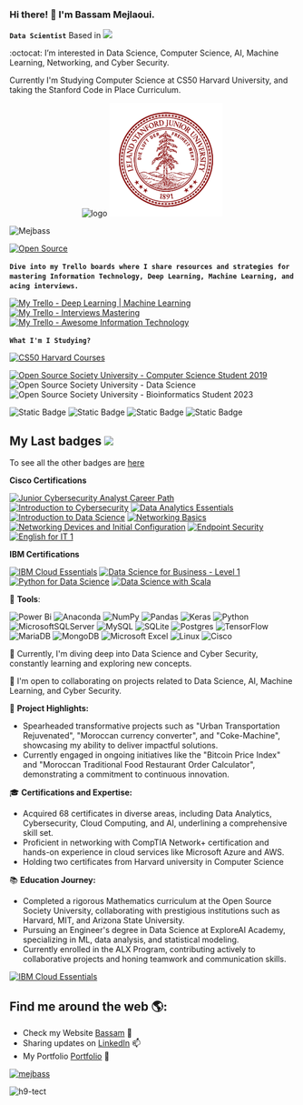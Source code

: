  ### Hi there! 👋 I'm Bassam Mejlaoui. 

**`Data Scientist`** Based in  <img src="https://cdn-icons-png.flaticon.com/512/197/197551.png" width="13"/>
 
:octocat: I’m interested in Data Science, Computer Science, AI, Machine Learning, Networking, and Cyber Security.

Currently I'm Studying Computer Science at CS50 Harvard University, and taking the Stanford Code in Place Curriculum.

<p align="center">
<img width="200px" src="https://i.imgur.com/Jj740Yd.png" alt="logo"height="200"> 
<img width="200px" src="https://github.com/xiaowuc2/xiaowuc2/blob/master/source/82601797.png" alt="Logo"height="200">

<p align="left"> <img src="https://komarev.com/ghpvc/?username=mejbass&label=Profile%20views&color=yellow&style=flat" alt="Mejbass" /> </p>

[![Open Source](https://img.shields.io/badge/Open%20Source-Contributor-purple)](#github-repositories)

**`Dive into my Trello boards where I share resources and strategies for mastering Information Technology, Deep Learning, Machine Learning, and acing interviews.`**

[![My Trello - Deep Learning | Machine Learning](https://img.shields.io/badge/Trello-Deep%20Learning%20|%20Machine%20Learning-green.svg)](https://trello.com/b/IGr2yS1o/deep-learning-machine-learning)
[![My Trello - Interviews Mastering](https://img.shields.io/badge/Trello-Interviews%20Mastering-yellow.svg)](https://trello.com/b/UvALWukS/interviews)
[![My Trello - Awesome Information Technology](https://img.shields.io/badge/Trello-Awesome%20Information%20Technology-orange.svg)](https://trello.com/invite/b/5jfH2QRv/ATTI4ea26de99615dff518c75b04f295ece879D01D0D/awesome-information-technology)

**`What I'm I Studying?`**

[![CS50 Harvard Courses](https://img.shields.io/badge/CS50Harvard%20Courses-Completed-red)](#completed-CS50-harvard-courses)

[![Open Source Society University - Computer Science Student 2019](https://img.shields.io/badge/OSSU-computer--science-blue.svg)](https://github.com/ossu/computer-science)
<img alt="Open Source Society University - Data Science" src="https://img.shields.io/badge/OSSU-data--science-blue.svg">
<img alt="Open Source Society University - Bioinformatics Student 2023" src="https://img.shields.io/badge/OSSU-bioinformatics-blue.svg">

![Static Badge](https://img.shields.io/badge/IBM%20AI%20Engineering-Specialization-%20?style=flat&logo=coursera&color=blue)
![Static Badge](https://img.shields.io/badge/Data%20Science-Specialization-%20?style=flat&logo=coursera&color=blue)
![Static Badge](https://img.shields.io/badge/Applied%20Data%20Science-Specialization-%20?style=flat&logo=coursera&color=blue&link=https%3A%2F%2Fwww.coursera.org%2Faccount%2Faccomplishments%2Fspecialization%2Fcertificate%2F7BVVEK72RG7K)
![Static Badge](https://img.shields.io/badge/Introduction%20to%20Data%20Science-Specialization-%20?style=flat&logo=coursera&color=blue)

<h2> My Last badges <img src = "https://media.giphy.com/media/3orifgYbnsq43eFsdO/giphy.gif" width="50"> </h2>

To see all the other badges are [here](https://www.credly.com/users/bassam-mejlaoui/badges)

<!--START_SECTION:badges-->
**Cisco Certifications**

[![Junior Cybersecurity Analyst Career Path](https://images.credly.com/size/100x100/images/441578ec-c0f3-46cc-95fc-86b27e90cf4f/image.png)](https://www.credly.com/badges/b69eec94-21b5-4ebf-9f16-eb5cd0709c7e/public_urll "Junior Cybersecurity Analyst Career Path")
[![Introduction to Cybersecurity](https://images.credly.com/size/100x100/images/af8c6b4e-fc31-47c4-8dcb-eb7a2065dc5b/I2CS__1_.png)](https://www.credly.com/badges/6c9700a4-1b14-4453-b77a-701c17b07aba/public_url "Introduction to Cybersecurity")
[![Data Analytics Essentials](https://images.credly.com/size/100x100/images/1fdfeaeb-e61c-4450-bdfe-a07bd4e715df/image.png)](https://www.credly.com/badges/2128606a-a870-43ef-830d-79dbf4267178/public_url "Data Analytics Essentials")
[![Introduction to Data Science](https://images.credly.com/size/100x100/images/b38a42e0-dc58-4ce2-b6c0-28d978e8aaad/image.png)](https://www.credly.com/badges/3ff5ecc3-4f33-477b-b83f-9a4cbcef8ed7/public_url "Introduction to Data Science")
[![Networking Basics](https://images.credly.com/size/100x100/images/5bdd6a39-3e03-4444-9510-ecff80c9ce79/image.png)](https://www.credly.com/badges/c357de45-387a-4a3b-aaa9-7e4494c1924a/public_url "Networking Basics")
[![Networking Devices and Initial Configuration](https://images.credly.com/size/100x100/images/88316fe8-5651-4e61-a6be-5be1558f049e/image.png)](https://www.credly.com/badges/9397fdf1-9d18-4ab3-8d1b-1868c1abdad2/public_url "Networking Devices and Initial Configuration")
[![Endpoint Security](https://images.credly.com/size/100x100/images/0ca5f542-fb5e-4a22-9b7a-c1a1ce4c3db7/EndpointSecurity.png)](https://www.credly.com/badges/0168f751-dac9-43e9-b045-ba5dc48e83da/public_url "Endpoint Security")
[![English for IT 1](https://images.credly.com/size/100x100/images/77b1ea15-6287-4d97-8ecd-c5afa2d137ea/image.png)](https://www.credly.com/earner/earned/badge/d013ef0d-b201-4f88-bf51-ad08c875af7f "English for IT 1")

**IBM Certifications**

[![IBM Cloud Essentials](https://images.credly.com/size/100x100/images/58e2cad5-5551-44a6-8285-06d6a4aa9cb3/IBM_Cloud_Essentials.png)](https://www.credly.com/badges/c432aec3-f4c2-498a-aadb-09dc078f1df9/public_url "IBM Cloud Essentials")
[![Data Science for Business - Level 1](https://images.credly.com/size/100x100/images/f2f9716d-7be0-47ef-b4ad-c8d3b481b9d7/Data_Sci_Business_Level_1_-_CC_-_2019.png)](https://www.credly.com/badges/85077b6f-3e50-47ae-86e4-14e1e0289f69/public_url "Data Science for Business - Level 1")
[![Python for Data Science](https://images.credly.com/size/100x100/images/84ac9eff-b8a2-4683-846b-f59887a73801/Python_101_Data_Science.png)](https://www.credly.com/badges/19cd09c2-6b2d-41f7-8725-876d17756d52/public_url "Python for Data Science")
[![Data Science with Scala](https://images.credly.com/size/100x100/images/0c067956-9a64-45ee-8471-c794e3e3f57c/Data_Science_with_Scala_-_Pwr_by_Lightbend.png)](https://www.credly.com/badges/69a76db6-ab7d-4b17-bc7a-debe9f81ef56/public_url "Data Science with Scala")

👀 **Tools**:

![Power Bi](https://img.shields.io/badge/power_bi-F2C811?style=flat&logo=powerbi&logoColor=black) ![Anaconda](https://img.shields.io/badge/Anaconda-%2344A833.svg?style=flat&logo=anaconda&logoColor=white) ![NumPy](https://img.shields.io/badge/numpy-%23013243.svg?style=flat&logo=numpy&logoColor=white) ![Pandas](https://img.shields.io/badge/pandas-%23150458.svg?style=flat&logo=pandas&logoColor=white) ![Keras](https://img.shields.io/badge/Keras-%23D00000.svg?style=flat&logo=Keras&logoColor=white) ![Python](https://img.shields.io/badge/python-3670A0?style=flat&logo=python&logoColor=ffdd54) ![MicrosoftSQLServer](https://img.shields.io/badge/Microsoft%20SQL%20Server-CC2927?style=flat&logo=microsoft%20sql%20server&logoColor=white) ![MySQL](https://img.shields.io/badge/mysql-%2300000f.svg?style=flat&logo=mysql&logoColor=white) ![SQLite](https://img.shields.io/badge/sqlite-%2307405e.svg?style=flat&logo=sqlite&logoColor=white)  ![Postgres](https://img.shields.io/badge/postgres-%23316192.svg?style=flat&logo=postgresql&logoColor=white) ![TensorFlow](https://img.shields.io/badge/TensorFlow-%23FF6F00.svg?style=flat&logo=TensorFlow&logoColor=white) ![MariaDB](https://img.shields.io/badge/MariaDB-003545?style=flat&logo=mariadb&logoColor=white) ![MongoDB](https://img.shields.io/badge/MongoDB-4EA94B?style=for-the-badge=mongodb&logoColor=white)
![Microsoft Excel](https://img.shields.io/badge/Microsoft_Excel-217346?style=for-the-badgemicrosoft-excel&logoColor=white) ![Linux](https://img.shields.io/badge/Linux-FCC624?style=for-the-badge&logo=linux&logoColor=black) ![Cisco](https://img.shields.io/badge/cisco-%23049fd9.svg?style=for-the-badge&logo=cisco&logoColor=black)

🌱 Currently, I'm diving deep into Data Science and Cyber Security, constantly learning and exploring new concepts.

💼 I'm open to collaborating on projects related to Data Science, AI, Machine Learning, and Cyber Security.

🚀 **Project Highlights:**
- Spearheaded transformative projects such as "Urban Transportation Rejuvenated", "Moroccan currency converter", and "Coke-Machine", showcasing my ability to deliver impactful solutions.
- Currently engaged in ongoing initiatives like the "Bitcoin Price Index" and "Moroccan Traditional Food Restaurant Order Calculator", demonstrating a commitment to continuous innovation.

🎓 **Certifications and Expertise:**
- Acquired 68 certificates in diverse areas, including Data Analytics, Cybersecurity, Cloud Computing, and AI, underlining a comprehensive skill set.
- Proficient in networking with CompTIA Network+ certification and hands-on experience in cloud services like Microsoft Azure and AWS.
- Holding two certificates from Harvard university in Computer Science 

📚 **Education Journey:**
- Completed a rigorous Mathematics curriculum at the Open Source Society University, collaborating with prestigious institutions such as Harvard, MIT, and Arizona State University.
- Pursuing an Engineer's degree in Data Science at ExploreAI Academy, specializing in ML, data analysis, and statistical modeling.
- Currently enrolled in the ALX Program, contributing actively to collaborative projects and honing teamwork and communication skills.

<a href="https://www.credly.com/badges/c432aec3-f4c2-498a-aadb-09dc078f1df9/public_url" target="_blank" rel="noopener noreferrer">
    <img src="https://github.com/mejbass/mejbass/assets/130122304/4f658750-3160-468b-84a1-923ebd0cd76c" alt="IBM Cloud Essentials" style="width: 100px; height: 100px;">
</a> 

## Find me around the web 🌎: 
- Check my Website <a href="https://mejlaouibassam.wixsite.com/bassam-mejlaoui"> Bassam</a> 🏓
- Sharing updates on <a href="https://www.linkedin.com/in/bassam-mejlaoui">LinkedIn</a> 📫
- My Portfolio <a href="https://www.datascienceportfol.io/BassamMejlaoui">Portfolio</a> 💼

<p align="left"> <a href="https://github.com/ryo-ma/github-profile-trophy"><img src="https://github-profile-trophy.vercel.app/?username=mejbass" alt="mejbass" /></a> </p>


<p><img align="left" src="https://github-readme-stats.vercel.app/api/top-langs?username=h9-tect&show_icons=true&locale=en&layout=compact" alt="h9-tect" /></p>



<!---
mejbass/mejbass is a ✨ special ✨ repository because its `README.md` (this file) appears on your GitHub profile.
You can click the Preview link to take a look at your changes.
--->
